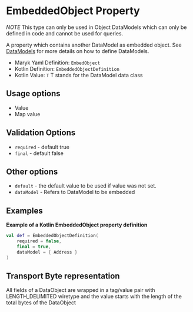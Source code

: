 # EmbeddedObject Property
*NOTE* This type can only be used in Object DataModels which can only be defined in code
and cannot be used for queries.

A property which contains another DataModel as embedded object. See 
[DataModels](../../datamodel.md) for more details on how to define DataModels.

- Maryk Yaml Definition: `EmbedObject`
- Kotlin Definition: `EmbeddedObjectDefinition`
- Kotlin Value: `T` T stands for the DataModel data class 

## Usage options
- Value
- Map value

## Validation Options
- `required` - default true
- `final` - default false

## Other options
- `default` - the default value to be used if value was not set.
- `dataModel` - Refers to DataModel to be embedded

## Examples

**Example of a Kotlin EmbeddedObject property definition**
```kotlin
val def = EmbeddedObjectDefinition(
    required = false,
    final = true,
    dataModel = { Address }
)
```

## Transport Byte representation
All fields of a DataObject are wrapped in a tag/value pair with LENGTH_DELIMITED
wiretype and the value starts with the length of the total bytes of the DataObject
